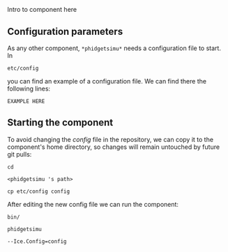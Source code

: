 ```
```
#
``` phidgetsimu
```
Intro to component here


## Configuration parameters
As any other component,
``` *phidgetsimu* ```
needs a configuration file to start. In

    etc/config

you can find an example of a configuration file. We can find there the following lines:

    EXAMPLE HERE

    
## Starting the component
To avoid changing the *config* file in the repository, we can copy it to the component's home directory, so changes will remain untouched by future git pulls:

    cd

``` <phidgetsimu 's path> ```

    cp etc/config config
    
After editing the new config file we can run the component:

    bin/

```phidgetsimu ```

    --Ice.Config=config

